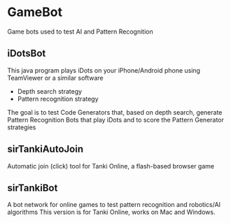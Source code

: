 # GameBot
Game bots used to test AI and Pattern Recognition

iDotsBot
--------

This java program plays iDots on your iPhone/Android phone using TeamViewer or a similar software
- Depth search strategy
- Pattern recognition strategy

The goal is to test Code Generators that, based on depth search, generate Pattern Recognition Bots that play iDots and to score the Pattern Generator strategies


sirTankiAutoJoin	
----------------
Automatic join (click) tool for Tanki Online, a flash-based browser game

sirTankiBot
-----------
A bot network for online games to test pattern recognition and robotics/AI algorithms
This version is for Tanki Online, works on Mac and Windows.
